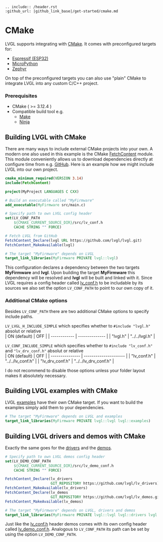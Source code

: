 ```eval_rst
.. include:: /header.rst 
:github_url: |github_link_base|/get-started/cmake.md
```

# CMake
LVGL supports integrating with [CMake](https://cmake.org/). It comes with preconfigured targets for:
- [Espressif (ESP32)](https://docs.espressif.com/projects/esp-idf/en/v3.3/get-started-cmake/index.html)
- [MicroPython](https://docs.micropython.org/en/v1.15/develop/cmodules.html)
- [Zephyr](https://docs.zephyrproject.org/latest/guides/zephyr_cmake_package.html)

On top of the preconfigured targets you can also use "plain" CMake to integrate LVGL into any custom C/C++ project.

### Prerequisites
- CMake ( >= 3.12.4 )
- Compatible build tool e.g.
  - [Make](https://www.gnu.org/software/make/)
  - [Ninja](https://ninja-build.org/)

## Building LVGL with CMake
There are many ways to include external CMake projects into your own. A modern one also used in this example is the CMake [FetchContent](https://cmake.org/cmake/help/latest/module/FetchContent.html) module. This module conveniently allows us to download dependencies directly at configure time from e.g. [GitHub](https://github.com/). Here is an example how we might include LVGL into our own project.

```cmake
cmake_minimum_required(VERSION 3.14)
include(FetchContent)

project(MyProject LANGUAGES C CXX)

# Build an executable called "MyFirmware"
add_executable(MyFirmware src/main.c)

# Specify path to own LVGL config header
set(LV_CONF_PATH
    ${CMAKE_CURRENT_SOURCE_DIR}/src/lv_conf.h
    CACHE STRING "" FORCE)

# Fetch LVGL from GitHub
FetchContent_Declare(lvgl URL https://github.com/lvgl/lvgl.git)
FetchContent_MakeAvailable(lvgl)

# The target "MyFirmware" depends on LVGL
target_link_libraries(MyFirmware PRIVATE lvgl::lvgl)
```

This configuration declares a dependency between the two targets **MyFirmware** and **lvgl**. Upon building the target **MyFirmware** this dependency will be resolved and **lvgl** will be built and linked with it. Since LVGL requires a config header called [lv_conf.h](https://github.com/lvgl/lvgl/blob/master/lv_conf_template.h) to be includable by its sources we also set the option `LV_CONF_PATH` to point to our own copy of it.

### Additional CMake options
Besides `LV_CONF_PATH` there are two additional CMake options to specify include paths.
  
`LV_LVGL_H_INCLUDE_SIMPLE` which specifies whether to `#include "lvgl.h"` absolut or relative  
| ON (default) | OFF            |
| ------------ | -------------- |
| "lvgl.h"     | "../../lvgl.h" |

`LV_CONF_INCLUDE_SIMPLE` which specifies whether to `#include "lv_conf.h"` and `"lv_drv_conf.h"` absolut or relative  
| ON (default)    | OFF                   |
| --------------- | --------------------- |
| "lv_conf.h"     | "../../lv_conf.h"     |
| "lv_drv_conf.h" | "../../lv_drv_conf.h" |

I do not recommend to disable those options unless your folder layout makes it absolutely necessary.

## Building LVGL examples with CMake
LVGL [examples](https://docs.lvgl.io/master/examples.html) have their own CMake target. If you want to build the examples simply add them to your dependencies.

```cmake
# The target "MyFirmware" depends on LVGL and examples
target_link_libraries(MyFirmware PRIVATE lvgl::lvgl lvgl::examples)
```

## Building LVGL drivers and demos with CMake
Exactly the same goes for the [drivers](https://github.com/lvgl/lv_drivers) and the [demos](https://github.com/lvgl/lv_demos).

```cmake
# Specify path to own LVGL demos config header
set(LV_DEMO_CONF_PATH
    ${CMAKE_CURRENT_SOURCE_DIR}/src/lv_demo_conf.h
    CACHE STRING "" FORCE)

FetchContent_Declare(lv_drivers
                     GIT_REPOSITORY https://github.com/lvgl/lv_drivers)
FetchContent_MakeAvailable(lv_drivers)
FetchContent_Declare(lv_demos
                     GIT_REPOSITORY https://github.com/lvgl/lv_demos.git)
FetchContent_MakeAvailable(lv_demos)

# The target "MyFirmware" depends on LVGL, drivers and demos
target_link_libraries(MyFirmware PRIVATE lvgl::lvgl lvgl::drivers lvgl::examples)
```

Just like the [lv_conf.h](https://github.com/lvgl/lvgl/blob/master/lv_conf_template.h) header demos comes with its own config header called [lv_demo_conf.h](https://github.com/lvgl/lv_demos/blob/master/lv_demo_conf_template.h). Analogous to `LV_CONF_PATH` its path can be set by using the option `LV_DEMO_CONF_PATH`.
